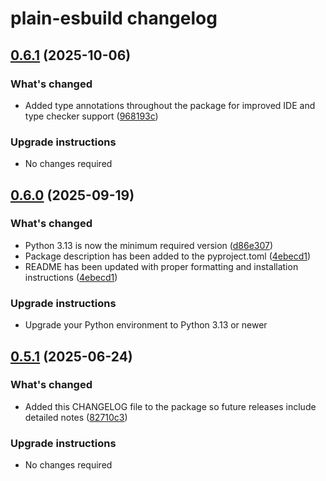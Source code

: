 # plain-esbuild changelog

## [0.6.1](https://github.com/dropseed/plain/releases/plain-esbuild@0.6.1) (2025-10-06)

### What's changed

- Added type annotations throughout the package for improved IDE and type checker support ([968193c](https://github.com/dropseed/plain/commit/968193c55af3254b848a6c9ebe9406b3e86efd64))

### Upgrade instructions

- No changes required

## [0.6.0](https://github.com/dropseed/plain/releases/plain-esbuild@0.6.0) (2025-09-19)

### What's changed

- Python 3.13 is now the minimum required version ([d86e307](https://github.com/dropseed/plain/commit/d86e307efb0d5e8f5001efccede4d58d0e26bfea))
- Package description has been added to the pyproject.toml ([4ebecd1](https://github.com/dropseed/plain/commit/4ebecd1856f96afc09a2ad6887224ae94b1a7395))
- README has been updated with proper formatting and installation instructions ([4ebecd1](https://github.com/dropseed/plain/commit/4ebecd1856f96afc09a2ad6887224ae94b1a7395))

### Upgrade instructions

- Upgrade your Python environment to Python 3.13 or newer

## [0.5.1](https://github.com/dropseed/plain/releases/plain-esbuild@0.5.1) (2025-06-24)

### What's changed

- Added this CHANGELOG file to the package so future releases include detailed notes ([82710c3](https://github.com/dropseed/plain/commit/82710c3c8300))

### Upgrade instructions

- No changes required
